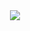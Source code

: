 

<div align=center>
  <a href="https://yewtu.be/watch?v=dQw4w9WgXcQ">
    <img align="center" src="https://github-readme-stats.vercel.app/api?username=romaingrx&show_icons=true&theme=tokyonight&custom_title=romaingrx%27s%20GitHub%20stats" />
  </a>
</div>
